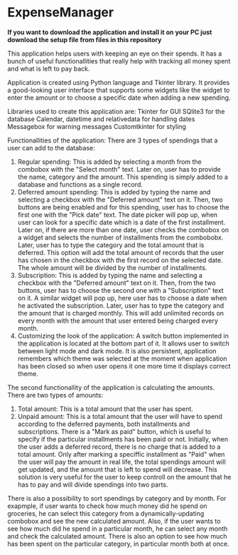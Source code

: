 # ExpenseManager

**If you want to download the application and install it on your PC just download the setup file from files in this repository**

This application helps users with keeping an eye on their spends. It has a bunch of useful functionallities that really help with tracking all money spent and what is left to pay back.

Application is created using Python language and Tkinter library. It provides a good-looking user interface that supports some widgets like the widget to enter the amount or to choose a specific date when adding a new spending.

Libraries used to create this application are:
Tkinter for GUI
SQlite3 for the database
Calendar, datetime and relativedata for handling dates
Messagebox for warning messages
Customtkinter for styling


Functionallities of the application:
There are 3 types of spendings that a user can add to the database:
1. Regular spending: This is added by selecting a month from the combobox with the "Select month" text. Later on, user has to provide the name, category and the amount. This spending is simply added to a database and functions as a single record.
2. Deferred amount spending: This is added by typing the name and selecting a checkbox with the "Deferred amount" text on it. Then, two buttons are being enabled and for this spending, user has to choose the first one with the "Pick date" text. The date picker will pop up, when user can look for a specific date which is a date of the first installment. Later on, if there are more than one date, user checks the combobox on a widget and selects the number of installments from the combobobx. Later, user has to type the category and the total amount that is deferred. This option will add the total amount of records that the user has chosen in the checkbox with the first record on the selected date. The whole amount will be divided by the number of installments.
3. Subscription: This is added by typing the name and selecting a checkbox with the "Deferred amount" text on it. Then, from the two buttons, user has to choose the second one with a "Subscription" text on it. A similar widget will pop up, here user has to choose a date when he activated the subscription. Later, user has to type the category and the amount that is charged monthly. This will add unlimited records on every month with the amount that user entered being charged every month.
4. Customizing the look of the application: A switch button implemented in the application is located at the bottom part of it. It allows user to switch between light mode and dark mode. It is also persistent, application remembers which theme was selected at the moment when application has been closed so when user opens it one more time it displays correct theme.

The second functionallity of the application is calculating the amounts. There are two types of amounts:
1. Total amount: This is a total amount that the user has spent. 
2. Unpaid amount: This is a total amount that the user will have to spend according to the deferred payments, both installments and subscriptions.
There is a "Mark as paid" button, which is useful to specify if the particular installments has been paid or not. Initially, when the user adds a deferred record, there is no charge that is added to a total amount. Only after marking a speciffic installment as "Paid" when the user will pay the amount in real life, the total spendings amount will get updated, and the amount that is left to spend will decrease.
This solution is very useful for the user to keep controll on the amount that he has to pay and will divide spendings into two parts.

There is also a possibility to sort spendings by category and by month. For exapmple, if user wants to check how much money did he spend on groceries, he can select this category from a dynamically-updating combobox and see the new calculated amount. Also, if the user wants to see how much did he spend in a particular month, he can select any month and check the calculated amount. There is also an option to see how much has been spent on the particular category, in particular month both at once.


